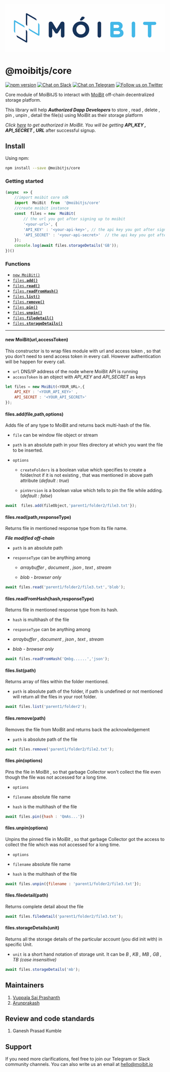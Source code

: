 ![MoiBit banner logo](https://raw.githubusercontent.com/moibit/logo-assets/master/logos/moibit-solo-banner.jpg)

# @moibitjs/core

[![npm version](https://badge.fury.io/js/%40moibitjs%2Fcore.svg)](https://badge.fury.io/js/%40moibitjs%2Fcore)
[![Chat on Slack](https://img.shields.io/badge/Slack-MoiBit%20Slack%20community-blue)](https://join.slack.com/t/moibit/signup)
[![Chat on Telegram](https://img.shields.io/badge/Telegram-MoiBit%20Telegram%20community-blue)](https://t.me/moibit)
[![Follow us on Twitter](https://img.shields.io/badge/Twitter-MoiBit%20Twitter-blue?style=social&logo=twitter)](https://twitter.com/moibitio)

Core module of MoiBitJS to interact with [MoiBit](https://www.moibit.io) off-chain decentralized storage platform.

This library will help _**Authorized Dapp Developers**_ to store , read , delete , pin , unpin , detail the file(s) using MoiBit as their storage platform

_Click [here](https://account.moibit.io) to get authorized  in MoiBit. You will be getting **API_KEY , API_SECRET , URL**_  after successful signup.

## Install

Using npm:
```bash
npm install --save @moibitjs/core
```

### Getting started

```js
(async  => {
	//import moibit core sdk
	import  MoiBit  from  '@moibitjs/core'
	//create moibit instance
	const  files = new  MoiBit(
		// the url you got after signing up to moibit
		'<your-url>', {
		'API_KEY' : '<your-api-key>', // the api key you got after signing up to moibit
		'API_SECRET' : '<your-api-secret>'  // the api key you got after signing up to moibit
	});
	console.log(await files.storageDetails('GB'));
})()
```

### Functions

-  <a  href="#initialize"><code>new MoiBit()</code></a>
-  <a  href="#addFile"><code>files.<b>add()</b></code></a>
-  <a  href="#readFile"><code>files.<b>read()</b></code></a>
-  <a  href="#readFromHash"><code>files.<b>readFromHash()</b></code></a>
-  <a  href="#listFiles"><code>files.<b>list()</b></code></a>
-  <a  href="#removeFile"><code>files.<b>remove()</b></code></a>
-  <a  href="#pinFile"><code>files.<b>pin()</b></code></a>
-  <a  href="#unpinFile"><code>files.<b>unpin()</b></code></a>
-  <a  href="#filedetail"><code>files.<b>filedetail()</b></code></a>
-  <a  href="#storageDetails"><code>files.<b>storageDetails()</b></code></a>
---

<a  name="initialize"></a>

#### new MoiBit(url,accessToken)

This constructor is to wrap files module with url and access token , so that you don't need to send access token in every call. However authentication will be happen for every call.
-  <code>url</code> DNS/IP address of the node where MoiBit API is running
-  <code>accessToken</code> is an object with _API_KEY_ and _API_SECRET_ as keys
```js
let files = new MoiBit(<YOUR_URL>,{
	API_KEY : '<YOUR_API_KEY>' ,
	API_SECRET : '<YOUR_API_SECRET>'
});
```

<a  name="addFile"></a>

#### files.add(file,path,options)

Adds file of any type to MoiBit and returns back multi-hash of the file.

-  <code>file</code> can be window file object or stream

-  <code>path</code> is an absolute path in your files directory at which you want the file to be inserted.

-  <code>options</code>

	-  `createFolders` is a boolean value which specifies to create a folder/not if it is not existing , that was mentioned in above path attribute (_default : true_)

	-  `pinVersion` is a boolean value which tells to pin the file while adding.(_default : false_)

```js
await  files.add(fileObject,'parent1/folder2/file3.txt'});
```

<a  name="readFile"></a>

#### files.read(path,responseType)

Returns file in mentioned response type from its file name.

**_File modified off-chain_**

- `path` is an absolute path

- `responseType` can be anything among

	- _arraybuffer , document , json , text , stream_

	- _blob - browser only_

```js
await files.read('parent1/folder2/file3.txt','blob');
```

<a  name="readFromHash"></a>

#### files.readFromHash(hash,responseType)

Returns file in mentioned response type from its hash.

- `hash` is multihash of the file

- `responseType` can be anything among

- _arraybuffer , document , json , text , stream_

- _blob - browser only_

  

```js
await files.readFromHash('Qmbg......','json');
```

<a  name="listFiles"></a>

#### files.list(path)

Returns array of files within the folder mentioned.

- `path` is absolute path of the folder, if path is undefined or not mentioned will return all the files in your root folder.

```js
await files.list('parent1/folder2');
```

<a  name="removeFile"></a>

#### files.remove(path)

Removes the file from MoiBit and returns back the acknowledgement

- `path` is absolute path of the file

```js
await files.remove('parent1/folder2/file2.txt');
```  

<a  name="pinFile"></a>

#### files.pin(options)

Pins the file in MoiBit , so that garbage Collector won't collect the file even though the file was not accessed for a long time.

- `options`

- `filename` absolute file name

- `hash` is the multihash of the file

```js
await files.pin({hash : 'QmAs...'})
```

<a  name="unpinFile"></a>

#### files.unpin(options)

Unpins the pinned file in MoiBit , so that garbage Collector got the access to collect the file which was not accessed for a long time.

- `options`

- `filename` absolute file name

- `hash` is the multihash of the file

```js
await files.unpin({filename : 'parent1/folder2/file3.txt'});
```

<a  name="filedetail"></a>

#### files.filedetail(path)

Returns complete detail about the file

```js
await files.filedetail('parent1/folder2/file3.txt');
```

<a  name="storageDetails"></a>

#### files.storageDetails(unit)

Returns all the storage details of the particular account (you did init with) in specific Unit.

- `unit` is a short hand notation of storage unit. It can be _B , KB , MB , GB , TB (case insensitive)_

```js
await files.storageDetails('mb');
```

## Maintainers

1. [Vuppala Sai Prashanth](https://github.com/its-VSP)
2. [Arunprakash](https://github.com/Arunprakash1414)

## Review and code standards

1. Ganesh Prasad Kumble

## Support

If you need more clarifications, feel free to join our Telegram or Slack community channels. You can also write us an email at [hello@moibit.io](mailto:hello@moibit.io)
